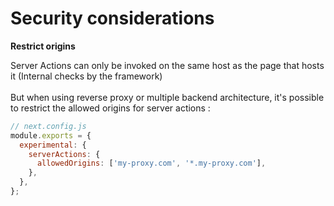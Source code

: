 <!-- .slide: class="two-column with-code title-margin-sm" -->

# Security considerations

**Restrict origins**

Server Actions can only be invoked on the same host as the page that hosts it (Internal checks by the framework)<br/><br/>
But when using reverse proxy or multiple backend architecture, it's possible to restrict the allowed origins for server actions :

```jsx
// next.config.js
module.exports = {
  experimental: {
    serverActions: {
      allowedOrigins: ['my-proxy.com', '*.my-proxy.com'],
    },
  },
};
```
